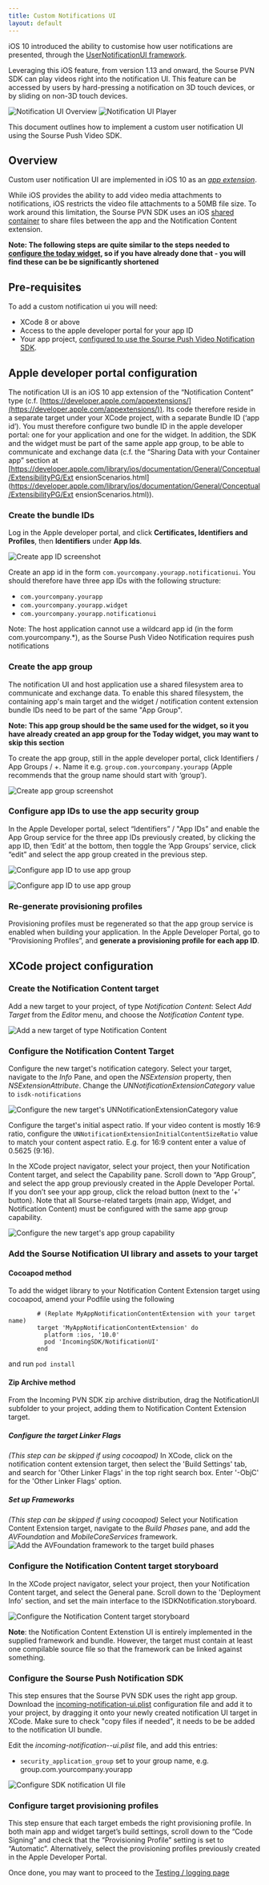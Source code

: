 ```yaml
---
title: Custom Notifications UI
layout: default 
---
```


iOS 10 introduced the ability to customise how user notifications are presented, through the [UserNotificationUI framework](https://developer.apple.com/reference/usernotificationsui). 

Leveraging this iOS feature, from version 1.13 and onward, the Sourse PVN SDK can play videos right into the notification UI. This feature can be accessed by users by hard-pressing a notification on 3D touch devices, or by sliding on non-3D touch devices. 

![Notification UI Overview](images/notification-ui-overview.png)      ![Notification UI Player](images/notification-ui-player.png)

This document outlines how to implement a custom user notification UI using the Sourse Push Video SDK.

## Overview

Custom user notification UI are implemented in iOS 10 as an [_app extension_](https://developer.apple.com/library/ios/documentation/General/Conceptual/ExtensibilityPG/). 

While iOS provides the ability to add video media attachments to notifications, iOS restricts the video file attachments to a 50MB file size. To work around this limitation, the Sourse PVN SDK uses an iOS [shared container](https://developer.apple.com/library/content/documentation/General/Conceptual/ExtensibilityPG/ExtensionScenarios.html#//apple_ref/doc/uid/TP40014214-CH21-SW6) to share files between the app and the Notification Content extension.  

__Note: The following steps are quite similar to the steps needed to [configure the today widget](./widget-integration.html), so if you have already done that - you will find these can be be significantly shortened__


## Pre-requisites

To add a custom notification ui you will need: 

* XCode 8 or above
* Access to the apple developer portal for your app ID
* Your app project, [configured to use the Sourse Push Video Notification SDK](./).


## Apple developer portal configuration ##

The notification UI is an iOS 10 app extension of the “Notification Content” type (c.f. [https://developer.apple.com/app­extensions/](https://developer.apple.com/app­extensions/))​.
Its code therefore reside in a separate target under your XCode project, with a separate Bundle ID (‘app id’). You must therefore configure two bundle ID in the apple developer portal: one for your application and one for the widget. In addition, the SDK and the widget must be part of the same apple app group, to be able to communicate and exchange data (c.f. the “Sharing Data with your Container app” section at [https://developer.apple.com/library/ios/documentation/General/Conceptual/ExtensibilityPG/Ext ensionScenarios.html](https://developer.apple.com/library/ios/documentation/General/Conceptual/ExtensibilityPG/Ext ensionScenarios.html)).


### Create the bundle IDs ###

Log in the Apple developer portal, and click __Certificates, Identifiers and Profiles__, then __Identifiers__ under __App Ids__.

![Create app ID screenshot](./images/widget_appledev_app_id.png)

Create an app id in the form `com.yourcompany.yourapp.notificationui`. 
You should therefore have three app IDs with the following structure:

 * `com.yourcompany.yourapp` 
 * `com.yourcompany.yourapp.widget`
 * `com.yourcompany.yourapp.notificationui`

Note: The host application cannot use a wildcard app id (in the form com.yourcompany.*), as the Sourse Push Video Notification requires push notifications


### Create the app group ### 

The notification UI and host application use a shared filesystem area to communicate and exchange data. To enable this shared filesystem, the containing app's main target and the widget / notification content extension bundle IDs need to be part of the same "App Group".

__Note: This app group should be the same used for the widget, so it you have already created an app group for the Today widget, you may want to skip this section__

To create the app group, still in the apple developer portal, click Identifiers / App Groups / +. Name it e.g. `group.com.yourcompany.yourapp` (Apple recommends that the group name should start with ‘group’). 
	
![Create app group screenshot](./images/widget_app_group.png)


### Configure app IDs to use the app security group ###

In the Apple Developer portal, select “Identifiers” / "App IDs” and enable the App Group service for the three app IDs previously created, by clicking the app ID, then ‘Edit’ at the bottom, then toggle the ‘App Groups’ service, click “edit” and select the app group created in the previous step.

![Configure app ID to use app group](./images/widget_app_group_configure.png)


![Configure app ID to use app group](./images/widget_app_group_configure2.png)


### Re-generate provisioning profiles ###

Provisioning profiles must be re­generated so that the app group service is enabled when building your application. In the Apple Developer Portal, go to “Provisioning Profiles”, and __generate a provisioning profile for each app ID__.

## XCode project configuration


### Create the Notification Content target
 
Add a new target to your project, of type _Notification Content_: Select _Add Target_ from the _Editor_ menu, and choose the _Notification Content_ type. 

![Add a new target of type Notification Content](./images/notificationui_create_target.png)

### Configure the Notification Content Target

Configure the new target's notification category. Select your target, navigate to the _Info_ Pane, and open the _NSExtension_ property, then _NSExtensionAttribute_. Change the _UNNotificationExtensionCategory_ value to `isdk-notifications`

![Configure the new target's UNNotificationExtensionCategory value](./images/notificationui_configure_target.png)

Configure the target's initial aspect ratio. If your video content is mostly 16:9 ratio, configure the `UNNotificationExtensionInitialContentSizeRatio` value to match your content aspect ratio. E.g. for 16:9 content enter a value of 0.5625 (9:16). 

In the XCode project navigator, select your project, then your Notification Content target, and select the Capability pane. Scroll down to “App Group”, and select the app group previously created in the Apple Developer Portal. If you don’t see your app group, click the reload button (next to the ‘+’ button). Note that all Sourse-related targets (main app, Widget, and Notification Content) must be configured with the same app group capability. 

![Configure the new target's app group capability](./images/notificationui-appgroup.png)


### Add the Sourse Notification UI library and assets to your target

#### Cocoapod method

To add the widget library to your Notification Content Extension target using cocoapod, amend your Podfile using the following

~~~~
        # (Replate MyAppNotificationContentExtension with your target name)
        target 'MyAppNotificationContentExtension' do
          platform :ios, '10.0'
          pod 'IncomingSDK/NotificationUI'
        end
~~~~

and run `pod install`

#### Zip Archive method

From the Incoming PVN SDK zip archive distribution, drag the NotificationUI subfolder to your project, adding them to Notification Content Extension target.

##### Configure the target Linker Flags

_(This step can be skipped if using cocoapod)_
In XCode, click on the notification content extension target, then select the 'Build Settings' tab, and search for 'Other Linker Flags' in the top right search box. Enter '-ObjC' for the 'Other Linker Flags' option. 

##### Set up Frameworks 

_(This step can be skipped if using cocoapod)_
Select your Notification Content Extension target, navigate to the _Build Phases_ pane, and add the _AVFoundation_ and _MobileCoreServices_ framework. 
![Add the AVFoundation framework to the target build phases](./images/notificationui_add_frameworks.png)


### Configure the Notification Content target storyboard

In the XCode project navigator, select your project, then your Notification Content target, and select the General pane. Scroll down to the 'Deployment Info' section, and set the main interface to the ISDKNotification.storyboard. 

![Configure the Notification Content target storyboard](./images/notificationui-storyboard.png)

__Note__: the Notification Content Extenstion UI is entirely implemented in the supplied framework and bundle. However, the target must contain at least one compilable source file so that the framework can be linked against something. 


### Configure the Sourse Push Notification SDK

This step ensures that the Sourse PVN SDK uses the right app group. Download the [incoming-notification-ui.plist](./incoming-notification-ui.plist) configuration file and add it to your project, by dragging it onto your newly created notification UI target in XCode. Make sure to check "copy files if needed", it needs to be be added to the notification UI bundle.

Edit the _incoming-notification--ui.plist_ file, and add this entries:

 * `security_application_group`​ set to your group name, e.g. group.com.yourcompany.yourapp

![Configure SDK notification UI file](./images/notificationui-config-file.png)


### Configure target provisioning profiles

This step ensure that each target embeds the right provisioning profile. In both main app and widget target’s build settings, scroll down to the “Code Signing” and check that the “Provisioning Profile” setting is set to “Automatic”. Alternatively, select the provisioning profiles previously created in the Apple Developer Portal.



Once done, you may want to proceed to the [Testing / logging page](./testing-logging.html)




